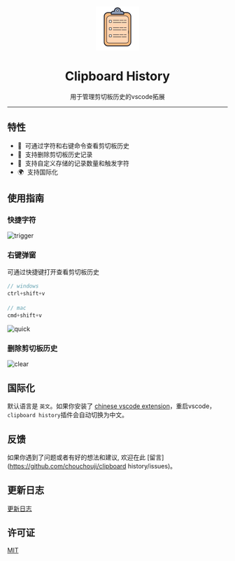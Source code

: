 <div align="center">
  <img src="./resources/logo.png" alt="logo" />
  <h1>Clipboard History</h1>
  <p>用于管理剪切板历史的vscode拓展</p>
</div>

---

## 特性

- 📝 &nbsp;可通过字符和右键命令查看剪切板历史
- 📖 &nbsp;支持删除剪切板历史记录
- 🌈 &nbsp;支持自定义存储的记录数量和触发字符
- 🌍 &nbsp;支持国际化

## 使用指南

### 快捷字符

![trigger](https://github.com/user-attachments/assets/23302898-708f-48a9-a238-96f9e8780e91)

### 右键弹窗

可通过快捷键打开查看剪切板历史

```js
// windows
ctrl+shift+v

// mac
cmd+shift+v
```

![quick](https://github.com/user-attachments/assets/b03425f6-2bd7-4976-bfe4-5570cd37a2fd)

### 删除剪切板历史

![clear](https://github.com/user-attachments/assets/79dff44c-22e4-4fda-bc24-ff73db3f441b)

## 国际化

默认语言是 `英文`。如果你安装了 [chinese vscode extension](https://marketplace.visualstudio.com/items?itemName=MS-CEINTL.vscode-language-pack-zh-hans)，重启vscode，`clipboard history`插件会自动切换为中文。

## 反馈

如果你遇到了问题或者有好的想法和建议, 欢迎在此 [留言](https://github.com/chouchouji/clipboard history/issues)。

## 更新日志

[更新日志](CHANGELOG.md)

## 许可证

[MIT](LICENSE)

